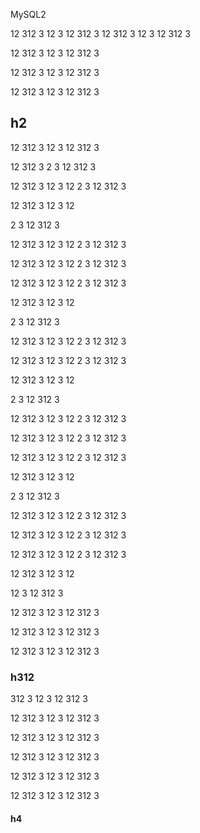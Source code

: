 MySQL2

12
312
3
12
3
12
312
3
12
312
3
12
3
12
312
3


12
312
3
12
3
12
312
3

12
312
3
12
3
12
312
3

12
312
3
12
3
12
312
3


## h2
12
312
3
12
3
12
312
3


12
312
3
2
3
12
312
3


12
312
3
12
3
12
2
3
12
312
3


12
312
3
12
3
12

2
3
12
312
3


12
312
3
12
3
12
2
3
12
312
3


12
312
3
12
3
12
2
3
12
312
3


12
312
3
12
3
12
2
3
12
312
3


12
312
3
12
3
12

2
3
12
312
3


12
312
3
12
3
12
2
3
12
312
3


12
312
3
12
3
12
2
3
12
312
3


12
312
3
12
3
12

2
3
12
312
3


12
312
3
12
3
12
2
3
12
312
3


12
312
3
12
3
12
2
3
12
312
3


12
312
3
12
3
12
2
3
12
312
3


12
312
3
12
3
12

2
3
12
312
3


12
312
3
12
3
12
2
3
12
312
3


12
312
3
12
3
12
2
3
12
312
3


12
312
3
12
3
12
2
3
12
312
3


12
312
3
12
3
12

12
3
12
312
3

12
312
3
12
3
12
312
3

12
312
3
12
3
12
312
3

12
312
3
12
3
12
312
3

### h312
312
3
12
3
12
312
3


12
312
3
12
3
12
312
3

12
312
3
12
3
12
312
3

12
312
3
12
3
12
312
3

12
312
3
12
3
12
312
3

12
312
3
12
3
12
312
3


#### h4